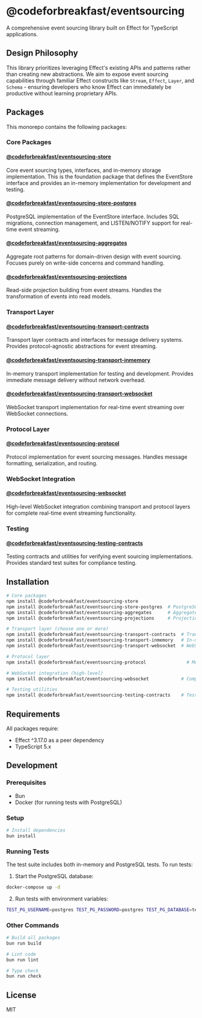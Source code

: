# @codeforbreakfast/eventsourcing

A comprehensive event sourcing library built on Effect for TypeScript applications.

## Design Philosophy

This library prioritizes leveraging Effect's existing APIs and patterns rather than creating new abstractions. We aim to expose event sourcing capabilities through familiar Effect constructs like `Stream`, `Effect`, `Layer`, and `Schema` - ensuring developers who know Effect can immediately be productive without learning proprietary APIs.

## Packages

This monorepo contains the following packages:

### Core Packages

#### [@codeforbreakfast/eventsourcing-store](./packages/eventsourcing-store)

Core event sourcing types, interfaces, and in-memory storage implementation. This is the foundation package that defines the EventStore interface and provides an in-memory implementation for development and testing.

#### [@codeforbreakfast/eventsourcing-store-postgres](./packages/eventsourcing-store-postgres)

PostgreSQL implementation of the EventStore interface. Includes SQL migrations, connection management, and LISTEN/NOTIFY support for real-time event streaming.

#### [@codeforbreakfast/eventsourcing-aggregates](./packages/eventsourcing-aggregates)

Aggregate root patterns for domain-driven design with event sourcing. Focuses purely on write-side concerns and command handling.

#### [@codeforbreakfast/eventsourcing-projections](./packages/eventsourcing-projections)

Read-side projection building from event streams. Handles the transformation of events into read models.

### Transport Layer

#### [@codeforbreakfast/eventsourcing-transport-contracts](./packages/eventsourcing-transport-contracts)

Transport layer contracts and interfaces for message delivery systems. Provides protocol-agnostic abstractions for event streaming.

#### [@codeforbreakfast/eventsourcing-transport-inmemory](./packages/eventsourcing-transport-inmemory)

In-memory transport implementation for testing and development. Provides immediate message delivery without network overhead.

#### [@codeforbreakfast/eventsourcing-transport-websocket](./packages/eventsourcing-transport-websocket)

WebSocket transport implementation for real-time event streaming over WebSocket connections.

### Protocol Layer

#### [@codeforbreakfast/eventsourcing-protocol](./packages/eventsourcing-protocol)

Protocol implementation for event sourcing messages. Handles message formatting, serialization, and routing.

### WebSocket Integration

#### [@codeforbreakfast/eventsourcing-websocket](./packages/eventsourcing-websocket)

High-level WebSocket integration combining transport and protocol layers for complete real-time event streaming functionality.

### Testing

#### [@codeforbreakfast/eventsourcing-testing-contracts](./packages/eventsourcing-testing-contracts)

Testing contracts and utilities for verifying event sourcing implementations. Provides standard test suites for compliance testing.

## Installation

```bash
# Core packages
npm install @codeforbreakfast/eventsourcing-store
npm install @codeforbreakfast/eventsourcing-store-postgres  # PostgreSQL implementation (optional)
npm install @codeforbreakfast/eventsourcing-aggregates      # Aggregate patterns for write-side
npm install @codeforbreakfast/eventsourcing-projections     # Projection patterns for read-side

# Transport layer (choose one or more)
npm install @codeforbreakfast/eventsourcing-transport-contracts  # Transport contracts
npm install @codeforbreakfast/eventsourcing-transport-inmemory   # In-memory transport for testing
npm install @codeforbreakfast/eventsourcing-transport-websocket  # WebSocket transport

# Protocol layer
npm install @codeforbreakfast/eventsourcing-protocol               # Message protocol

# WebSocket integration (high-level)
npm install @codeforbreakfast/eventsourcing-websocket            # Complete WebSocket functionality

# Testing utilities
npm install @codeforbreakfast/eventsourcing-testing-contracts    # Testing contracts
```

## Requirements

All packages require:

- Effect ^3.17.0 as a peer dependency
- TypeScript 5.x

## Development

### Prerequisites

- Bun
- Docker (for running tests with PostgreSQL)

### Setup

```bash
# Install dependencies
bun install
```

### Running Tests

The test suite includes both in-memory and PostgreSQL tests. To run tests:

1. Start the PostgreSQL database:

```bash
docker-compose up -d
```

2. Run tests with environment variables:

```bash
TEST_PG_USERNAME=postgres TEST_PG_PASSWORD=postgres TEST_PG_DATABASE=test TEST_PG_HOST=localhost TEST_PG_PORT=5432 bun run test
```

### Other Commands

```bash
# Build all packages
bun run build

# Lint code
bun run lint

# Type check
bun run check
```

## License

MIT
